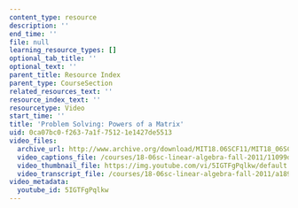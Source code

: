 ```yaml
---
content_type: resource
description: ''
end_time: ''
file: null
learning_resource_types: []
optional_tab_title: ''
optional_text: ''
parent_title: Resource Index
parent_type: CourseSection
related_resources_text: ''
resource_index_text: ''
resourcetype: Video
start_time: ''
title: 'Problem Solving: Powers of a Matrix'
uid: 0ca07bc0-f263-7a1f-7512-1e1427de5513
video_files:
  archive_url: http://www.archive.org/download/MIT18.06SCF11/MIT18_06SC_110531_B2_300k.mp4
  video_captions_file: /courses/18-06sc-linear-algebra-fall-2011/11099da0a6a4583ba9f7895c9e31ddd5_5IGTFgPqlkw.vtt
  video_thumbnail_file: https://img.youtube.com/vi/5IGTFgPqlkw/default.jpg
  video_transcript_file: /courses/18-06sc-linear-algebra-fall-2011/a1896ecfb760056166628ff87dd25156_5IGTFgPqlkw.pdf
video_metadata:
  youtube_id: 5IGTFgPqlkw
---
```

